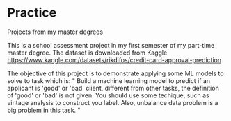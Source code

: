 # Practice
Projects from my master degrees

This is a school assessment project in my first semester of my part-time master degree. 
The dataset is downloaded from Kaggle https://www.kaggle.com/datasets/rikdifos/credit-card-approval-prediction

The objective of this project is to demonstrate applying some ML models to solve to task which is:
"
Build a machine learning model to predict if an applicant is 'good' or 'bad' client, different from other tasks, the definition of 'good' or 'bad' is not given. 
You should use some techique, such as vintage analysis to construct you label. Also, unbalance data problem is a big problem in this task.
"
